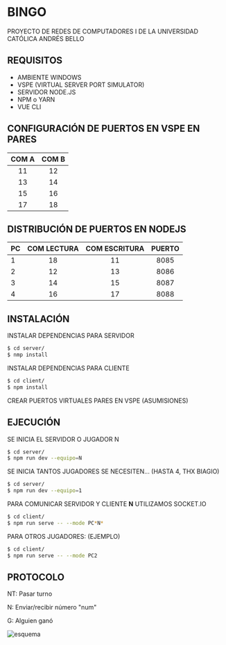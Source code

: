 # BINGO

PROYECTO DE REDES DE COMPUTADORES I DE LA UNIVERSIDAD CATÓLICA ANDRÉS BELLO

## REQUISITOS

-   AMBIENTE WINDOWS
-   VSPE (VIRTUAL SERVER PORT SIMULATOR)
-   SERVIDOR NODE.JS
-   NPM o YARN
-   VUE CLI

## CONFIGURACIÓN DE PUERTOS EN VSPE EN PARES

| COM A | COM B |
| :---: | :---: |
|  11   |  12   |
|  13   |  14   |
|  15   |  16   |
|  17   |  18   |

## DISTRIBUCIÓN DE PUERTOS EN NODEJS

| PC  | COM LECTURA | COM ESCRITURA | PUERTO |
| --- | :---------: | :-----------: | :----: |
| 1   |     18      |      11       |  8085  |
| 2   |     12      |      13       |  8086  |
| 3   |     14      |      15       |  8087  |
| 4   |     16      |      17       |  8088  |

## INSTALACIÓN

INSTALAR DEPENDENCIAS PARA SERVIDOR

```bash
$ cd server/
$ nmp install
```

INSTALAR DEPENDENCIAS PARA CLIENTE

```bash
$ cd client/
$ npm install
```

CREAR PUERTOS VIRTUALES PARES EN VSPE (ASUMISIONES)

## EJECUCIÓN

SE INICIA EL SERVIDOR O JUGADOR N

```bash
$ cd server/
$ npm run dev --equipo=N

```

SE INICIA TANTOS JUGADORES SE NECESITEN... (HASTA 4, THX BIAGIO)

```bash
$ cd server/
$ npm run dev --equipo=1
```

PARA COMUNICAR SERVIDOR Y CLIENTE **N** UTILIZAMOS SOCKET.IO

```bash
$ cd client/
$ npm run serve -- --mode PC*N*
```

PARA OTROS JUGADORES: (EJEMPLO)

```bash
$ cd client/
$ npm run serve -- --mode PC2
```

## PROTOCOLO

NT: Pasar turno

N<num>: Enviar/recibir número "num"

G: Alguien ganó

![esquema](https://cdn.discordapp.com/attachments/706893600281329795/738879864085545040/Bingo_Redes.png)
